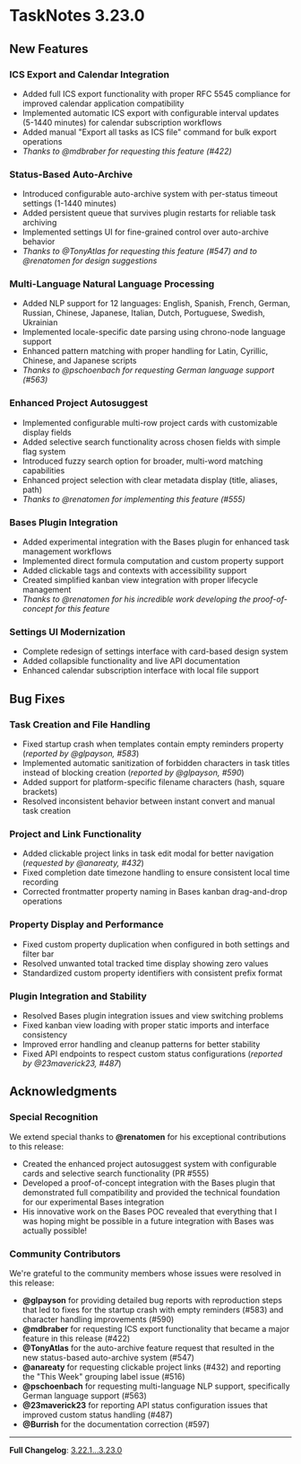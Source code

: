 # TaskNotes 3.23.0

## New Features

### ICS Export and Calendar Integration

- Added full ICS export functionality with proper RFC 5545 compliance for improved calendar application compatibility
- Implemented automatic ICS export with configurable interval updates (5-1440 minutes) for calendar subscription workflows
- Added manual "Export all tasks as ICS file" command for bulk export operations
- *Thanks to @mdbraber for requesting this feature (#422)*

### Status-Based Auto-Archive

- Introduced configurable auto-archive system with per-status timeout settings (1-1440 minutes)
- Added persistent queue that survives plugin restarts for reliable task archiving
- Implemented settings UI for fine-grained control over auto-archive behavior
- *Thanks to @TonyAtlas for requesting this feature (#547) and to @renatomen for design suggestions*

### Multi-Language Natural Language Processing

- Added NLP support for 12 languages: English, Spanish, French, German, Russian, Chinese, Japanese, Italian, Dutch, Portuguese, Swedish, Ukrainian
- Implemented locale-specific date parsing using chrono-node language support
- Enhanced pattern matching with proper handling for Latin, Cyrillic, Chinese, and Japanese scripts
- *Thanks to @pschoenbach for requesting German language support (#563)*

### Enhanced Project Autosuggest

- Implemented configurable multi-row project cards with customizable display fields
- Added selective search functionality across chosen fields with simple flag system
- Introduced fuzzy search option for broader, multi-word matching capabilities
- Enhanced project selection with clear metadata display (title, aliases, path)
- *Thanks to @renatomen for implementing this feature (#555)*

### Bases Plugin Integration

- Added experimental integration with the Bases plugin for enhanced task management workflows
- Implemented direct formula computation and custom property support
- Added clickable tags and contexts with accessibility support
- Created simplified kanban view integration with proper lifecycle management
- *Thanks to @renatomen for his incredible work developing the proof-of-concept for this feature*

### Settings UI Modernization

- Complete redesign of settings interface with card-based design system
- Added collapsible functionality and live API documentation
- Enhanced calendar subscription interface with local file support

## Bug Fixes

### Task Creation and File Handling

- Fixed startup crash when templates contain empty reminders property (*reported by @glpayson, #583*)
- Implemented automatic sanitization of forbidden characters in task titles instead of blocking creation (*reported by @glpayson, #590*)
- Added support for platform-specific filename characters (hash, square brackets)
- Resolved inconsistent behavior between instant convert and manual task creation

### Project and Link Functionality  

- Added clickable project links in task edit modal for better navigation (*requested by @anareaty, #432*)
- Fixed completion date timezone handling to ensure consistent local time recording
- Corrected frontmatter property naming in Bases kanban drag-and-drop operations

### Property Display and Performance

- Fixed custom property duplication when configured in both settings and filter bar
- Resolved unwanted total tracked time display showing zero values
- Standardized custom property identifiers with consistent prefix format

### Plugin Integration and Stability

- Resolved Bases plugin integration issues and view switching problems
- Fixed kanban view loading with proper static imports and interface consistency
- Improved error handling and cleanup patterns for better stability
- Fixed API endpoints to respect custom status configurations (*reported by @23maverick23, #487*)

## Acknowledgments

### Special Recognition

We extend special thanks to **@renatomen** for his exceptional contributions to this release:

- Created the enhanced project autosuggest system with configurable cards and selective search functionality (PR #555)
- Developed a proof-of-concept integration with the Bases plugin that demonstrated full compatibility and provided the technical foundation for our experimental Bases integration
- His innovative work on the Bases POC revealed that everything that I was hoping might be possible in a future integration with Bases was actually possible!

### Community Contributors

We're grateful to the community members whose issues were resolved in this release:

- **@glpayson** for providing detailed bug reports with reproduction steps that led to fixes for the startup crash with empty reminders (#583) and character handling improvements (#590)
- **@mdbraber** for requesting ICS export functionality that became a major feature in this release (#422)
- **@TonyAtlas** for the auto-archive feature request that resulted in the new status-based auto-archive system (#547)
- **@anareaty** for requesting clickable project links (#432) and reporting the "This Week" grouping label issue (#516)
- **@pschoenbach** for requesting multi-language NLP support, specifically German language support (#563)
- **@23maverick23** for reporting API status configuration issues that improved custom status handling (#487)
- **@Burrish** for the documentation correction (#597)

---

**Full Changelog**: [3.22.1...3.23.0](https://github.com/callumalpass/tasknotes/compare/3.22.1...3.23.0)

